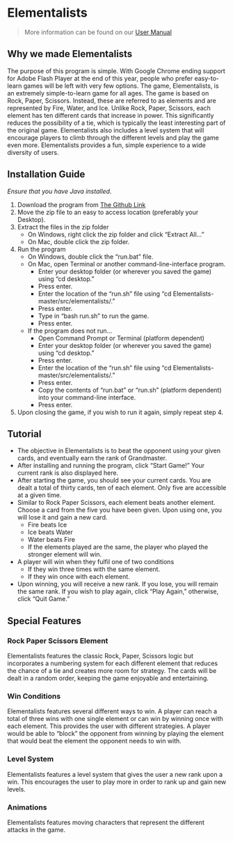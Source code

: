 # Elementalists
> More information can be found on our [User Manual](https://www.docdroid.net/QZPK3We/elementalists-user-guide-pdf)
## Why we made Elementalists
The purpose of this program is simple. With Google Chrome ending support for Adobe Flash Player at the end of this year, people who prefer easy-to-learn games will be left with very few options. The game, Elementalists, is an extremely simple-to-learn game for all ages. The game is based on Rock, Paper, Scissors. Instead, these are referred to as elements and are represented by Fire, Water, and Ice. Unlike Rock, Paper, Scissors, each element has ten different cards that increase in power. This significantly reduces the possibility of a tie, which is typically the least interesting part of the original game. Elementalists also includes a level system that will encourage players to climb through the different levels and play the game even more. Elementalists provides a fun, simple experience to a wide diversity of users.
## Installation Guide
*Ensure that you have Java installed.*
1. Download the program from [The Github Link](https://github.com/vrajpatel2003/Elementalists)
2. Move the zip file to an easy to access location (preferably your Desktop).
3. Extract the files in the zip folder
   - On Windows, right click the zip folder and click “Extract All…”
   - On Mac, double click the zip folder.
4. Run the program
   - On Windows, double click the “run.bat” file.
   - On Mac, open Terminal or another command-line-interface program.
       - Enter your desktop folder (or wherever you saved the game) using “cd desktop.”
       - Press enter.
       - Enter the location of the “run.sh” file using “cd Elementalists-master/src/elementalists/.”
       - Press enter.
       - Type in “bash run.sh” to run the game.
       - Press enter.
   - If the program does not run...
       - Open Command Prompt or Terminal (platform dependent)
       - Enter your desktop folder (or wherever you saved the game) using “cd desktop.”
       - Press enter.
       - Enter the location of the “run.sh” file using “cd Elementalists-master/src/elementalists/.”
       - Press enter.
       - Copy the contents of “run.bat” or “run.sh” (platform dependent) into your command-line interface.
       - Press enter.
5. Upon closing the game, if you wish to run it again, simply repeat step 4.
## Tutorial
- The objective in Elementalists is to beat the opponent using your given cards, and eventually earn the rank of Grandmaster.
- After installing and running the program, click “Start Game!” Your current rank is also displayed here.
- After starting the game, you should see your current cards. You are dealt a total of thirty cards, ten of each element. Only five are accessible at a given time.
- Similar to Rock Paper Scissors, each element beats another element. Choose a card from the five you have been given. Upon using one, you will lose it and gain a new card.
  - Fire beats Ice
  - Ice beats Water
  - Water beats Fire
  - If the elements played are the same, the player who played the stronger element will win.
- A player will win when they fulfil one of two conditions
  - If they win three times with the same element.
  - If they win once with each element.
- Upon winning, you will receive a new rank. If you lose, you will remain the same rank. If you wish to play again, click “Play Again,” otherwise, click “Quit Game.”
## Special Features
### Rock Paper Scissors Element
Elementalists features the classic Rock, Paper, Scissors logic but incorporates a numbering system for each different element that reduces the chance of a tie and creates more room for strategy. The cards will be dealt in a random order, keeping the game enjoyable and entertaining.
### Win Conditions
Elementalists features several different ways to win. A player can reach a total of three wins with one single element or can win by winning once with each element. This provides the user with different strategies. A player would be able to “block” the opponent from winning by playing the element that would beat the element the opponent needs to win with.
### Level System
Elementalists features a level system that gives the user a new rank upon a win. This encourages the user to play more in order to rank up and gain new levels.
### Animations
Elementalists features moving characters that represent the different attacks in the game.
